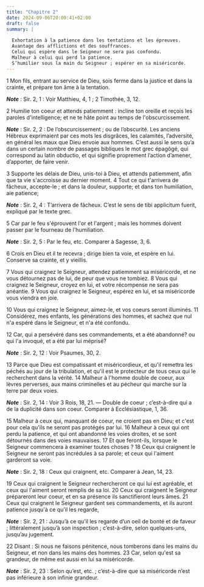 ```yaml
---
title: "Chapitre 2"
date: 2024-09-06T20:00:41+02:00
draft: false
summary: |
  
  Exhortation à la patience dans les tentations et les épreuves.
  Avantage des afflictions et des souffrances.
  Celui qui espère dans le Seigneur ne sera pas confondu.
  Malheur à celui qui perd la patience.
  S’humilier sous la main du Seigneur ; espérer en sa miséricorde.
---
```



1 Mon fils, entrant au service de Dieu, sois ferme dans la justice et dans la crainte, et prépare ton âme à la tentation.

***Note*** :  Sir. 2, 1 : Voir Matthieu, 4, 1 ; 2 Timothée, 3, 12.

2 Humilie ton coeur et attends patiemment : incline ton oreille et reçois les paroles d'intelligence; et ne te hâte point au temps de l'obscurcissement.

***Note*** :  Sir. 2, 2 : De l’obscurcissement ; ou de l’obscurité. Les anciens Hébreux exprimaient par ces mots les disgrâces, les calamités, l’adversité, en général les maux que Dieu envoie aux hommes. C’est aussi le sens qu’a dans un certain nombre de passages bibliques le mot grec épagôgé, qui correspond au latin obductio, et qui signifie proprement l’action d’amener, d’apporter, de faire venir.

3 Supporte les délais de Dieu, unis-toi à Dieu, et attends patiemment, afin que ta vie s'accroisse au dernier moment. 4 Tout ce qui t'arrivera de fâcheux, accepte-le ; et dans la douleur, supporte; et dans ton humiliation, aie patience;

***Note*** :  Sir. 2, 4 : T’arrivera de fâcheux. C’est le sens de tibi applicitum fuerit, expliqué par le texte grec.

5 Car par le feu s'éprouvent l'or et l'argent ; mais les hommes doivent passer par le fourneau de l'humiliation.

***Note*** :  Sir. 2, 5 : Par le feu, etc. Comparer à Sagesse, 3, 6.

6 Crois en Dieu et il te recevra ; dirige bien ta voie, et espère en lui. Conserve sa crainte, et y vieillis.


7 Vous qui craignez le Seigneur, attendez patiemment sa miséricorde, et ne vous détournez pas de lui, de peur que vous ne tombiez. 8 Vous qui craignez le Seigneur, croyez en lui, et votre récompense ne sera pas anéantie. 9 Vous qui craignez le Seigneur, espérez en lui, et sa miséricorde vous viendra en joie.


10 Vous qui craignez le Seigneur, aimez-le, et vos coeurs seront illuminés. 11 Considérez, mes enfants, les générations des hommes, et sachez que nul n'a espéré dans le Seigneur, et n'a été confondu.


12 Car, qui a persévéré dans ses commandements, et a été abandonné? ou qui l'a invoqué, et a été par lui méprisé?

***Note*** :  Sir. 2, 12 : Voir Psaumes, 30, 2.

13 Parce que Dieu est compatissant et miséricordieux, et qu'il remettra les péchés au jour de la tribulation, et qu'il est le protecteur de tous ceux qui le recherchent dans la vérité. 14 Malheur à l'homme double de coeur, aux lèvres perverses, aux mains criminelles et au pécheur qui marche sur la terre par deux voies.

***Note*** :  Sir. 2, 14 : Voir 3 Rois, 18, 21. ― Double de coeur ; c’est-à-dire qui a de la duplicité dans son coeur. Comparer à Ecclésiastique, 1, 36.


15 Malheur à ceux qui, manquant de coeur, ne croient pas en Dieu; et c'est pour cela qu'ils ne seront pas protégés par lui. 16 Malheur à ceux qui ont perdu la patience, et qui ont abandonné les voies droites, et se sont détournés dans des voies mauvaises. 17 Et que feront-ils, lorsque le Seigneur commencera à examiner toutes choses ? 18 Ceux qui craignent le Seigneur ne seront pas incrédules à sa parole; et ceux qui l'aiment garderont sa voie.

***Note*** :  Sir. 2, 18 : Ceux qui craignent, etc. Comparer à Jean, 14, 23.

19 Ceux qui craignent le Seigneur rechercheront ce qui lui est agréable, et ceux qui l'aiment seront remplis de sa loi. 20 Ceux qui craignent le Seigneur prépareront leur coeur, et en sa présence ils sanctifieront leurs âmes. 21 Ceux qui craignent le Seigneur gardent ses commandements, et ils auront patience jusqu'à ce qu'il les regarde,

***Note*** :  Sir. 2, 21 : Jusqu’à ce qu’il les regarde d’un oeil de bonté et de faveur ; littéralement jusqu’à son inspection ; c’est-à-dire, selon quelques-uns, jusqu’au jugement.

22 Disant : Si nous ne faisons pénitence, nous tomberons dans les mains du Seigneur, et non dans les mains des hommes. 23 Car, selon qu'est sa grandeur, de même est aussi en lui sa miséricorde.

***Note*** :  Sir. 2, 23 : Selon qu’est, etc. ; c’est-à-dire que sa miséricorde n’est pas inférieure à son infinie grandeur.

